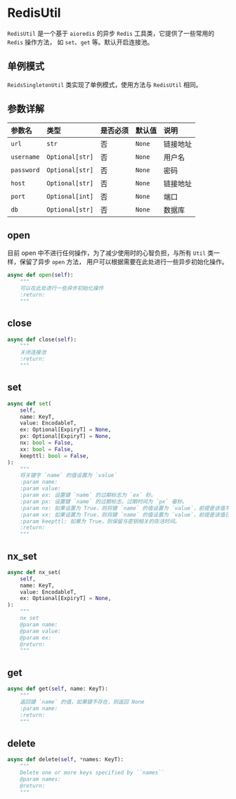 # RedisUtil

`RedisUtil` 是一个基于 `aioredis` 的异步 `Redis` 工具类，它提供了一些常用的 `Redis` 操作方法，
如 `set`、`get` 等。默认开启连接池。

## 单例模式

`ReidsSingletonUtil` 类实现了单例模式，使用方法与 `RedisUtil` 相同。

## 参数详解

| 参数名        | 类型              | 是否必须 | 默认值    | 说明   |
|:-----------|:----------------|:-----|:-------|:-----|
| `url`      | `str`           | 否    | `None` | 链接地址 |
| `username` | `Optional[str]` | 否    | `None` | 用户名  |
| `password` | `Optional[str]` | 否    | `None` | 密码   |
| `host`     | `Optional[str]` | 否    | `None` | 链接地址 |
| `port`     | `Optional[int]` | 否    | `None` | 端口   |
| `db`       | `Optional[str]` | 否    | `None` | 数据库  |


## open

目前 open 中不进行任何操作，为了减少使用时的心智负担，与所有 `Util` 类一样，保留了异步 `open` 方法，
用户可以根据需要在此处进行一些异步初始化操作。

```python
async def open(self):
    """
    可以在此处进行一些异步初始化操作
    :return: 
    """
```


## close

```python
async def close(self):
    """
    关闭连接池
    :return: 
    """
```


## set

```python
async def set(
    self,
    name: KeyT,
    value: EncodableT,
    ex: Optional[ExpiryT] = None,
    px: Optional[ExpiryT] = None,
    nx: bool = False,
    xx: bool = False,
    keepttl: bool = False,
):
    """
    将关键字 `name` 的值设置为 `value`
    :param name:
    :param value:
    :param ex: 设置键 `name` 的过期标志为 `ex` 秒。
    :param px: 设置键 `name` 的过期标志，过期时间为 `px` 毫秒。
    :param nx: 如果设置为 True，则将键 `name` 的值设置为 `value`，前提是该值不存在。
    :param xx: 如果设置为 True，则将键 `name` 的值设置为 `value`，前提是该值已经存在。
    :param keepttl: 如果为 True，则保留与密钥相关的存活时间。
    :return:
    """
```


## nx_set

```python
async def nx_set(
    self,
    name: KeyT,
    value: EncodableT,
    ex: Optional[ExpiryT] = None,
):
    """
    nx set
    @param name: 
    @param value: 
    @param ex: 
    @return: 
    """
```


## get

```python
async def get(self, name: KeyT):
    """
    返回键 `name` 的值，如果键不存在，则返回 None
    :param name:
    :return:
    """
```


## delete

```python
async def delete(self, *names: KeyT):
    """
    Delete one or more keys specified by ``names``
    @param names:
    @return:
    """
```
